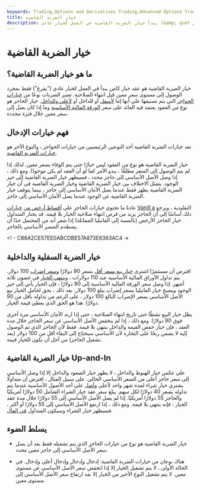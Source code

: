 ```yaml
---
keywords: Trading,Options and Derivatives Trading,Advanced Options Trading Concepts,Options and Derivatives,Advanced Concepts
title: خيار الضربة القاضية
description: يبدأ خيار الضربة القاضية في العمل كخيار عادي (&amp; quot ؛ تقرع في &amp; quot ؛) فقط بمجرد الوصول إلى مستوى سعر معين قبل انتهاء الصلاحية.
---
```


# خيار الضربة القاضية
## ما هو خيار الضربة القاضية؟

خيار الضربة القاضية هو عقد خيار كامن يبدأ في العمل كخيار عادي ("يقرع") فقط بمجرد الوصول إلى مستوى سعر معين قبل انتهاء الصلاحية. تعتبر الضربات نوعًا من [خيارات الحواجز](/barrieroption) التي يتم تصنيفها على أنها إما [لأسفل](/daio) أو للداخل أو [لأعلى وللداخل](/up-and-inoption). خيار الحاجز هو نوع من العقود يعتمد فيه العائد على سعر [الورقة المالية الأساسية](/underlying-security) وما إذا كان يصل إلى سعر معين خلال فترة محددة.

## فهم خيارات الإدخال

تعد خيارات الضربة القاضية أحد النوعين الرئيسيين من خيارات الحواجز ، والنوع الآخر هو [خيارات الضربة القاضية](/knock-outoption).

خيار الضربة القاضية هو نوع من العقود ليس خيارًا حتى يتم الوفاء بسعر معين. لذلك إذا لم يتم الوصول إلى السعر مطلقًا ، يبدو الأمر كما لو أن العقد لم يكن موجودًا. ومع ذلك ، إذا وصل الأصل الأساسي إلى حاجز محدد ، فسيظهر خيار الضربة القاضية إلى حيز الوجود. يتمثل الاختلاف بين خيار الضربة القاضية وخيار الضربة القاضية في أن خيار الضربة القاضية يظهر فقط عندما يصل الأمان الأساسي إلى حاجز ، بينما يتوقف خيار الضربة القاضية عن الوجود عندما يصل الأمان الأساسي إلى حاجز.

عادةً ما تحتوي خيارات الحاجز على [أقساط أرخص من](/premium) [خيارات](/vanillaoption) [Vanill a](/vanillaoption) التقليدية ، ويرجع ذلك أساسًا إلى أن الحاجز يزيد من فرص انتهاء صلاحية الخيار بلا قيمة. قد يختار المتداول خيار الحاجز الأرخص (بالنسبة إلى الفانيليا المماثلة) إذا شعر أنه من المحتمل جدًا أن يصطدم العنصر الأساسي بالحاجز.

<! - C88A2CE57EE0ABCDBE57A873E6363AC4 ->

## خيار الضربة السفلية والداخلية

افترض أن مستثمرًا اشترى [خيار بيع بسعر أقل](/putoption) بسعر 90 دولارًا [وسعر إضراب](/strikeprice) 100 دولار. يتم تداول الأوراق المالية الأساسية عند 110 دولارات ، [وينتهي الخيار](/expirationdate) في غضون ثلاثة أشهر. إذا وصل سعر الورقة المالية الأساسية إلى 90 دولارًا ، فإن الخيار يأتي إلى حيز الوجود ويصبح خيار الفانيليا بسعر إضراب يبلغ 100 دولار. بعد ذلك ، يحق لحامل الخيار بيع الأصل الأساسي بسعر الإضراب البالغ 100 دولار ، على الرغم من تداوله بأقل من 90 دولارًا. هذا هو الحق الذي يعطي قيمة الخيار.

يظل خيار البيع نشطًا حتى تاريخ انتهاء الصلاحية ، حتى إذا ارتد الأمان الأساسي مرة أخرى فوق 90 دولارًا. ومع ذلك ، إذا لم ينخفض الأصل الأساسي عن سعر الحاجز خلال مدة العقد ، فإن خيار خفض القيمة والداخل ينتهي بلا قيمة. فقط لأن الحاجز الذي تم الوصول إليه لا يضمن ربحًا على التجارة لأن الأساسي سيحتاج إلى البقاء أقل من 100 دولار (بعد تشغيل الحاجز) من أجل أن يكون للخيار قيمة.

## خيار الضربة القاضية Up-and-In

على عكس خيار الهبوط والداخل ، لا يظهر خيار الصعود والداخل إلا إذا وصل الأساسي إلى سعر حاجز أعلى من السعر الأساسي الحالي. على سبيل المثال ، افترض أن متداولًا يشتري خيار شراء لمدة شهر واحد لأعلى [وأصل](/calloption) على أحد الأصول الأساسية عندما يتم تداوله بسعر 40 دولارًا لكل سهم. يبلغ سعر عقد خيار الشراء الشامل 50 دولارًا أمريكيًا والحاجز 55 دولارًا أمريكيًا. إذا لم يصل الأصل الأساسي إلى 55 دولارًا خلال مدة عقد الخيار ، فإنه ينتهي بلا قيمة. ومع ذلك ، إذا ارتفع الأصل الأساسي إلى 55 دولارًا أو أكثر ، فسيظهر خيار الشراء وسيكون المتداول [في المال](/inthemoney).

## يسلط الضوء

- خيار الضربة القاضية هو نوع من خيارات الحاجز الذي يتم تشغيله فقط بعد أن يصل سعر الأصل الأساسي إلى حاجز معين محدد.

- هناك نوعان من خيارات الضربة القاضية: إدخال وإدخال وإدخال أعلى وإدخال. في الحالة الأولى ، لا يتم تشغيل الخيار إلا إذا انخفض سعر الأصل الأساسي عن مستوى معين. لا يتم تشغيل النوع الأخير من الخيار إلا بعد ارتفاع سعر الأصل الأساسي إلى مستوى معين.

